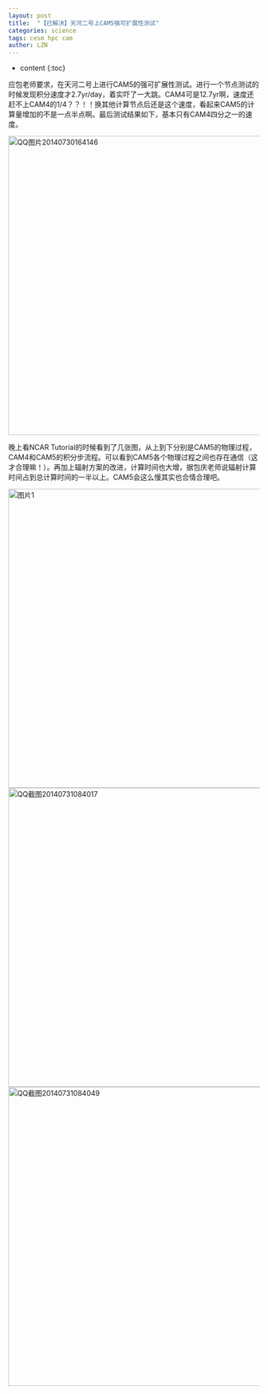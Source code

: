 ```yaml
---
layout: post
title:  "【已解决】天河二号上CAM5强可扩展性测试" 
categories: science
tags: cesm hpc cam
author: LZN
---
```


* content
{:toc}

应包老师要求，在天河二号上进行CAM5的强可扩展性测试。进行一个节点测试的时候发现积分速度才2.7yr/day，着实吓了一大跳。CAM4可是12.7yr啊，速度还赶不上CAM4的1/4？？！！换其他计算节点后还是这个速度，看起来CAM5的计算量增加的不是一点半点啊。最后测试结果如下，基本只有CAM4四分之一的速度。

<a href="https://raw.githubusercontent.com/Novarizark/Novarizark.github.io/masthttps://raw.githubusercontent.com/Novarizark/Novarizark.github.io/master/uploads/2014/07/QQ图片20140730164146.jpg"><img class="alignnone size-medium wp-image-49" src="https://raw.githubusercontent.com/Novarizark/Novarizark.github.io/masthttps://raw.githubusercontent.com/Novarizark/Novarizark.github.io/master/uploads/2014/07/QQ图片20140730164146.jpg" alt="QQ图片20140730164146" width="600" /></a>

晚上看NCAR Tutorial的时候看到了几张图，从上到下分别是CAM5的物理过程，CAM4和CAM5的积分步流程。可以看到CAM5各个物理过程之间也存在通信（这才合理嘛！）。再加上辐射方案的改进，计算时间也大增，据包庆老师说辐射计算时间占到总计算时间的一半以上。CAM5会这么慢其实也合情合理吧。

<a href="https://raw.githubusercontent.com/Novarizark/Novarizark.github.io/masthttps://raw.githubusercontent.com/Novarizark/Novarizark.github.io/master/uploads/2014/07/图片1.png"><img class="alignnone size-medium wp-image-52" src="https://raw.githubusercontent.com/Novarizark/Novarizark.github.io/masthttps://raw.githubusercontent.com/Novarizark/Novarizark.github.io/master/uploads/2014/07/图片1.png" alt="图片1" width="600"/></a><a href="https://raw.githubusercontent.com/Novarizark/Novarizark.github.io/masthttps://raw.githubusercontent.com/Novarizark/Novarizark.github.io/master/uploads/2014/07/QQ截图20140731084017.gif"><img class="alignnone size-medium wp-image-50" src="https://raw.githubusercontent.com/Novarizark/Novarizark.github.io/masthttps://raw.githubusercontent.com/Novarizark/Novarizark.github.io/master/uploads/2014/07/QQ截图20140731084017.gif" alt="QQ截图20140731084017" width="600"  /></a><a href="https://raw.githubusercontent.com/Novarizark/Novarizark.github.io/masthttps://raw.githubusercontent.com/Novarizark/Novarizark.github.io/master/uploads/2014/07/QQ截图20140731084049.jpg"><img class="alignnone size-medium wp-image-51" src="https://raw.githubusercontent.com/Novarizark/Novarizark.github.io/masthttps://raw.githubusercontent.com/Novarizark/Novarizark.github.io/master/uploads/2014/07/QQ截图20140731084049.jpg" alt="QQ截图20140731084049" width="600" /></a>
